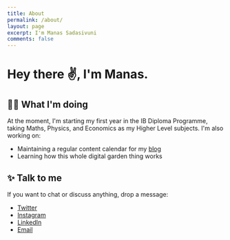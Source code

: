 ```yaml
---
title: About
permalink: /about/
layout: page
excerpt: I'm Manas Sadasivuni
comments: false
---
```


# Hey there ✌, I'm Manas. 

## 👨‍💻 What I'm doing
At the moment, I'm starting my first year in the IB Diploma Programme, taking Maths, Physics, and Economics as my Higher Level subjects. I'm also working on:

- Maintaining a regular content calendar for my [blog](https://manassadasivuni.com)
- Learning how this whole digital garden thing works

## ✨ Talk to me
If you want to chat or discuss anything, drop a message:

- [Twitter](https://twitter.com/sadasivunimanas)
- [Instagram](https://instagram.com/manassadasivuni)
- [LinkedIn](https://www.linkedin.com/in/manas-sadasivuni/)
- [Email](mailto:me@manassadasivuni.com)
